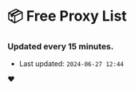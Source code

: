 # :package: Free Proxy List
### Updated every 15 minutes.

- Last updated: `2024-06-27 12:44`

:heart:
